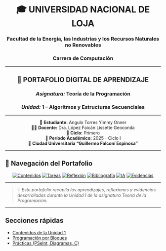 <div align="center">

# 🎓 **UNIVERSIDAD NACIONAL DE LOJA**
### Facultad de la Energía, las Industrias y los Recursos Naturales no Renovables  
### Carrera de Computación  

---

## 📘 **PORTAFOLIO DIGITAL DE APRENDIZAJE**
### *Asignatura:* Teoría de la Programación  
### *Unidad:* 1 – Algoritmos y Estructuras Secuenciales  

---

📘 **Estudiante:** Angulo Torres Yimmy Onner  
👩‍🏫 **Docente:** Dra. López Faicán Lissette Geoconda  
🏫 **Ciclo:** Primero  
📅 **Período Académico:** 2025 - Ciclo I  
📍 **Ciudad Universitaria “Guillermo Falconí Espinosa”**  

---

</div>

## 🚀 **Navegación del Portafolio**

<div align="center">

[![Contenidos](https://img.shields.io/badge/📖_Contenidos_de_la_Unidad-blue?style=for-the-badge)](./Unidad_1/Contenidos.md)
[![Tareas](https://img.shields.io/badge/🧩_Tareas_Entregadas-green?style=for-the-badge)](./Unidad_1/Tareas_Entregadas.md)
[![Reflexión](https://img.shields.io/badge/💭_Reflexión_Personal-purple?style=for-the-badge)](./Unidad_1/Reflexion.md)
[![Bibliografía](https://img.shields.io/badge/📚_Bibliografía-orange?style=for-the-badge)](./Unidad_1/Bibliografia.md)
[![IA](https://img.shields.io/badge/🤖_Declaración_de_IA-grey?style=for-the-badge)](./Unidad_1/DeclaracionIA.md)
[![Evidencias](https://img.shields.io/badge/📂_Ver_Evidencias-blueviolet?style=for-the-badge)](./Evidencias)

</div>

---

> 💡 *Este portafolio recopila los aprendizajes, reflexiones y evidencias desarrolladas durante la Unidad 1 de la asignatura Teoría de la Programación.*


---

## Secciones rápidas
- [Contenidos de la Unidad 1](./Unidad_1/Contenidos.md)
- [Programación por Bloques](./Unidad_1/Programacion_por_Bloques.md)
- [Prácticas (PSeInt, Diagramas, C)](./Unidad_1/Practicas.md)
